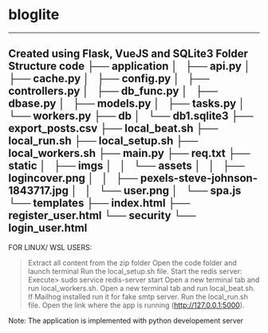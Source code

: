 # bloglite
 
------------------------------------------------------------------
Created using Flask, VueJS and SQLite3
Folder Structure
code
├── application
│   ├── api.py
│   ├── cache.py
│   ├── config.py
│   ├── controllers.py
│   ├── db_func.py
│   ├── dbase.py
│   ├── models.py
│   ├── tasks.py
│   └── workers.py
├── db
│   └── db1.sqlite3
├── export_posts.csv
├── local_beat.sh
├── local_run.sh
├── local_setup.sh
├── local_workers.sh
├── main.py
├── req.txt
├── static
│   ├── imgs
│   │   └── assets
│   │       ├── logincover.png
│   │       ├── pexels-steve-johnson-1843717.jpg
│   │       └── user.png
│   └── spa.js
└── templates
    ├── index.html
    ├── register_user.html
    └── security
        └── login_user.html
--------------------------------------------------------------------
FOR LINUX/ WSL USERS:
> Extract all content from the zip folder
> Open the code folder and launch terminal
> Run the local_setup.sh file.
> Start the redis server: Execute> sudo service redis-server start
> Open a new terminal tab and run local_workers.sh.
> Open a new terminal tab and run local_beat.sh.
> If Mailhog installed run it for fake smtp server.
> Run the local_run.sh file. Open the link where the app is running (http://127.0.0.1:5000).

Note: The application is implemented with python developement server


